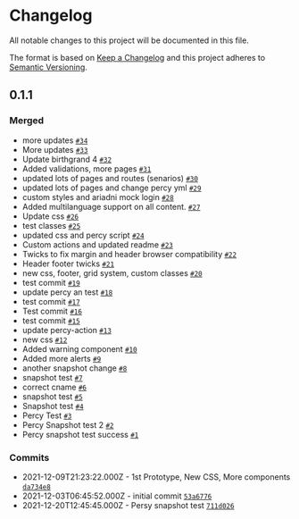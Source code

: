 # Changelog

All notable changes to this project will be documented in this file.

The format is based on [Keep a Changelog](https://keepachangelog.com/en/1.0.0/)
and this project adheres to [Semantic Versioning](https://semver.org/spec/v2.0.0.html).


## 0.1.1


### Merged

- more updates [`#34`](https://github.com/gov-cy/dsf-prototype/pull/34)
- More updates [`#33`](https://github.com/gov-cy/dsf-prototype/pull/33)
- Update birthgrand 4 [`#32`](https://github.com/gov-cy/dsf-prototype/pull/32)
- Added validations, more pages [`#31`](https://github.com/gov-cy/dsf-prototype/pull/31)
- updated lots of pages and routes (senarios) [`#30`](https://github.com/gov-cy/dsf-prototype/pull/30)
- updated lots of pages and change percy yml [`#29`](https://github.com/gov-cy/dsf-prototype/pull/29)
- custom styles and ariadni mock login [`#28`](https://github.com/gov-cy/dsf-prototype/pull/28)
- Added multilanguage support on all content. [`#27`](https://github.com/gov-cy/dsf-prototype/pull/27)
- Update css [`#26`](https://github.com/gov-cy/dsf-prototype/pull/26)
- test classes [`#25`](https://github.com/gov-cy/dsf-prototype/pull/25)
- updated css and percy script [`#24`](https://github.com/gov-cy/dsf-prototype/pull/24)
- Custom actions and updated readme [`#23`](https://github.com/gov-cy/dsf-prototype/pull/23)
- Twicks to fix margin and header browser compatibility [`#22`](https://github.com/gov-cy/dsf-prototype/pull/22)
- Header footer twicks [`#21`](https://github.com/gov-cy/dsf-prototype/pull/21)
- new css, footer, grid system, custom classes [`#20`](https://github.com/gov-cy/dsf-prototype/pull/20)
- test commit [`#19`](https://github.com/gov-cy/dsf-prototype/pull/19)
- update percy an test [`#18`](https://github.com/gov-cy/dsf-prototype/pull/18)
- test commit [`#17`](https://github.com/gov-cy/dsf-prototype/pull/17)
- Test commit [`#16`](https://github.com/gov-cy/dsf-prototype/pull/16)
- test commit [`#15`](https://github.com/gov-cy/dsf-prototype/pull/15)
- update percy-action [`#13`](https://github.com/gov-cy/dsf-prototype/pull/13)
- new css [`#12`](https://github.com/gov-cy/dsf-prototype/pull/12)
- Added warning component [`#10`](https://github.com/gov-cy/dsf-prototype/pull/10)
- Added more alerts [`#9`](https://github.com/gov-cy/dsf-prototype/pull/9)
- another snapshot change [`#8`](https://github.com/gov-cy/dsf-prototype/pull/8)
- snapshot test [`#7`](https://github.com/gov-cy/dsf-prototype/pull/7)
- correct cname [`#6`](https://github.com/gov-cy/dsf-prototype/pull/6)
- snapshot test [`#5`](https://github.com/gov-cy/dsf-prototype/pull/5)
- Snapshot test [`#4`](https://github.com/gov-cy/dsf-prototype/pull/4)
- Percy Test [`#3`](https://github.com/gov-cy/dsf-prototype/pull/3)
- Percy Snapshot test 2 [`#2`](https://github.com/gov-cy/dsf-prototype/pull/2)
- Percy snapshot test success [`#1`](https://github.com/gov-cy/dsf-prototype/pull/1)


### Commits

- 2021-12-09T21:23:22.000Z - 1st Prototype, New CSS, More components [`da734e8`](https://github.com/gov-cy/dsf-prototype/commit/da734e87f779469dbeb784e3e53a77ac53d02449)
- 2021-12-03T06:45:52.000Z - initial commit [`53a6776`](https://github.com/gov-cy/dsf-prototype/commit/53a6776720c309c4f6d1166091a54a67db963018)
- 2021-12-20T12:45:45.000Z - Persy snapshot test [`711d026`](https://github.com/gov-cy/dsf-prototype/commit/711d0266b1bcbfa687a40477c14444cd1b88bf6c)

